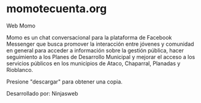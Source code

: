 # momotecuenta.org
Web Momo

Momo es un chat conversacional para la plataforma de Facebook Messenger que busca promover la interacción entre jóvenes y comunidad en general para acceder a información sobre la gestión pública, hacer seguimiento a los Planes de Desarrollo Municipal y mejorar el acceso a los servicios públicos en los municipios de Ataco, Chaparral, Planadas y Rioblanco.

Presione "descargar" para obtener una copia. 

Desarrollado por: Ninjasweb
